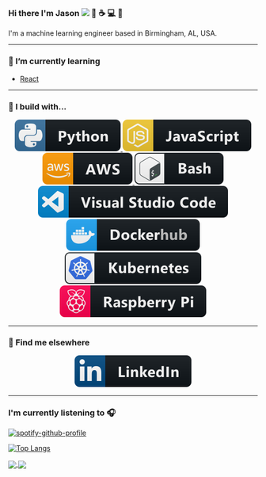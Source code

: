 ### Hi there I'm Jason <img src="https://raw.githubusercontent.com/MartinHeinz/MartinHeinz/master/wave.gif" width="25px"> :robot: :coffee: :computer: :tada:


I'm a machine learning engineer based in Birmingham, AL, USA.
<hr>

### 🌱 I’m currently learning

- [React](https://reactjs.org/)
<hr>

### 🚧 I build with...
<p align="center">
    <a href="https://www.python.org/">
      <img src="https://raw.githubusercontent.com/jmeisele/jmeisele/master/svg/dev/languages/python.svg" alt="example badge" style="vertical-align:top margin:6px 4px">
    </a>
<!--     <a href="https://developer.mozilla.org/en-US/docs/Web/HTML">
      <img src="https://raw.githubusercontent.com/jmeisele/jmeisele/master/svg/dev/languages/html.svg" alt="example badge" style="vertical-align:top margin:6px 4px">
    </a>
    <a href="https://developer.mozilla.org/en-US/docs/Web/CSS">
      <img src="https://raw.githubusercontent.com/jmeisele/jmeisele/master/svg/dev/languages/css3.svg" alt="example badge" style="vertical-align:top margin:6px 4px">
    </a> -->
    <a href="https://developer.mozilla.org/en-US/docs/Web/JavaScript">
      <img src="https://raw.githubusercontent.com/jmeisele/jmeisele/master/svg/dev/languages/js.svg" alt="example badge" style="vertical-align:top margin:6px 4px">
    </a>
    <a href="https://aws.amazon.com/">
      <img src="https://raw.githubusercontent.com/jmeisele/jmeisele/master/svg/dev/services/aws.svg" alt="example badge" style="vertical-align:top margin:6px 4px">
    </a>
    <a href="https://www.gnu.org/software/bash/">
      <img src="https://raw.githubusercontent.com/jmeisele/jmeisele/master/svg/dev/tools/bash.svg" alt="example badge" style="vertical-align:top margin:6px 4px">
    </a>
    <a href="https://code.visualstudio.com/">
      <img src="https://raw.githubusercontent.com/jmeisele/jmeisele/master/svg/dev/tools/visualstudio_code.svg" alt="example badge" style="vertical-align:top margin:6px 4px">
    </a>
    <a href="https://www.docker.com/">
      <img src="https://raw.githubusercontent.com/jmeisele/jmeisele/master/svg/dev/services/dockerhub.svg" alt="example badge" style="vertical-align:top margin:6px 4px">
    </a>
    <a href="https://kubernetes.io/">
      <img src="https://raw.githubusercontent.com/jmeisele/jmeisele/master/svg/dev/services/kubernetes.svg" alt="example badge" style="vertical-align:top margin:6px 4px">
    </a>
    <a href="https://www.raspberrypi.org/">
      <img src="https://raw.githubusercontent.com/jmeisele/jmeisele/master/svg/devices/raspberrypi.svg" alt="example badge" style="vertical-align:top margin:6px 4px">
    </a>
</p>

<hr>

### 📢 Find me elsewhere
<p align="center">
  <a href="https://www.linkedin.com/in/data-jason/">
    <img src="https://raw.githubusercontent.com/jmeisele/jmeisele/master/svg/social/linkedin.svg" alt="example badge" style="vertical-align:top margin:6px 4px">
  </a>  
</p>
<hr>

### I'm currently listening to 🎧

[![spotify-github-profile](https://spotify-github-profile.vercel.app/api/view?uid=31jrxcsv43ijrxtsmkba2gst4su4&cover_image=true&theme=novatorem&bar_color=4b7dbe&bar_color_cover=false)](https://github.com/kittinan/spotify-github-profile)


[![Top Langs](https://github-readme-stats.vercel.app/api/top-langs/?username=jmeisele&hide=jupyter%20notebook,html&layout=compact&theme=dark)](https://github.com/anuraghazra/github-readme-stats)

<a href="https://github.com/anuraghazra/github-readme-stats">
  <img align="center" src="https://github-readme-stats.vercel.app/api?username=jmeisele&count_private=true&show_icons=true&theme=dark" />
</a>
<a href="https://git.io/streak-stats">
  <img align="center" src="https://github-readme-streak-stats.herokuapp.com?user=jmeisele&theme=dark&date_format=M%20j%5B%2C%20Y%5D" />
</a>
